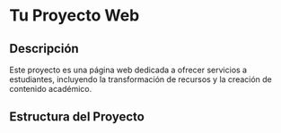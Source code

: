 # Tu Proyecto Web

## Descripción
Este proyecto es una página web dedicada a ofrecer servicios a estudiantes, incluyendo la transformación de recursos y la creación de contenido académico.

## Estructura del Proyecto
